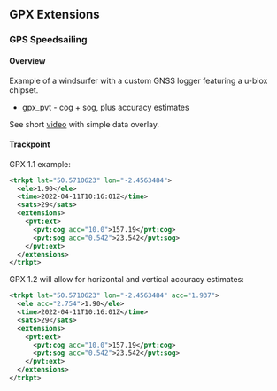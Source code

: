 ## GPX Extensions

### GPS Speedsailing

#### Overview

Example of a windsurfer with a custom GNSS logger featuring a u-blox chipset.

- gpx_pvt - cog + sog, plus accuracy estimates

See short [video](https://www.youtube.com/watch?v=f-60_YiGBXg) with simple data overlay.



 #### Trackpoint

GPX 1.1 example:

```xml
<trkpt lat="50.5710623" lon="-2.4563484">
  <ele>1.90</ele>
  <time>2022-04-11T10:16:01Z</time>
  <sats>29</sats>
  <extensions>
    <pvt:ext>
      <pvt:cog acc="10.0">157.19</pvt:cog>
      <pvt:sog acc="0.542">23.542</pvt:sog>
    </pvt:ext>
  </extensions>
</trkpt>
```

GPX 1.2 will allow for horizontal and vertical accuracy estimates:

```xml
<trkpt lat="50.5710623" lon="-2.4563484" acc="1.937">
  <ele acc="2.754">1.90</ele>
  <time>2022-04-11T10:16:01Z</time>
  <sats>29</sats>
  <extensions>
    <pvt:ext>
      <pvt:cog acc="10.0">157.19</pvt:cog>
      <pvt:sog acc="0.542">23.542</pvt:sog>
    </pvt:ext>
  </extensions>
</trkpt>
```

